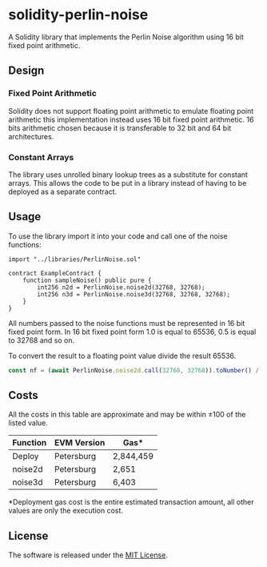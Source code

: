 # solidity-perlin-noise

A Solidity library that implements the Perlin Noise algorithm using 16 bit fixed point arithmetic.

## Design

### Fixed Point Arithmetic

Solidity does not support floating point arithmetic to emulate floating point arithmetic this implementation instead
uses 16 bit fixed point arithmetic. 16 bits arithmetic chosen because it is transferable to 32 bit and 
64 bit architectures.

### Constant Arrays

The library uses unrolled binary lookup trees as a substitute for constant arrays. This allows the code 
to be put in a library instead of having to be deployed as a separate contract.

## Usage

To use the library import it into your code and call one of the noise functions:


```solidity
import "../libraries/PerlinNoise.sol"

contract ExampleContract {
    function sampleNoise() public pure {
        int256 n2d = PerlinNoise.noise2d(32768, 32768);
        int256 n3d = PerlinNoise.noise3d(32768, 32768, 32768);
    }
}
```


All numbers passed to the noise functions must be represented in 16 bit fixed point form. In 16 bit fixed point
form 1.0 is equal to 65536, 0.5 is equal to 32768 and so on. 

To convert the result to a floating point value divide the result 65536.

```js
const nf = (await PerlinNoise.noise2d.call(32768, 32768)).toNumber() / 65536;
```

## Costs

All the costs in this table are approximate and may be within ±100 of the listed value.

| Function | EVM Version | Gas\*     |  
|----------|-------------|-----------|
| Deploy   | Petersburg  | 2,844,459 |
| noise2d  | Petersburg  | 2,651     |
| noise3d  | Petersburg  | 6,403     |

\*Deployment gas cost is the entire estimated transaction amount, all other values are only the execution cost.

## License

The software is released under the [MIT License](LICENSE).
